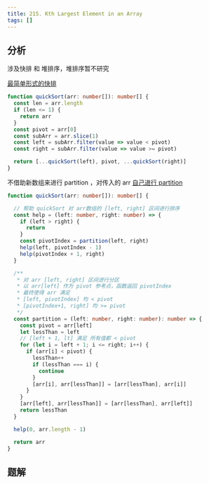```yaml
---
title: 215. Kth Largest Element in an Array
tags: []
---
```


## 分析
涉及快排 和 堆排序，堆排序暂不研究

[最简单形式的快排](https://www.typescriptlang.org/play?#code/GYVwdgxgLglg9mABARxDCBrAynATlACgENdcAuRMEAWwCMBTXAbQF0BKCqux1xAbwBQiRBAQBnKIgA29JAF5EJXADoZYAOZQAFkMQxgiAmsQAeBQEY2-XcNz0oIXEiW6AvrtFgJiAA4wAbnCSCkpMAAwsHuKSYiC0AIKkiCGkymJS6PQEllFekjLAwYixCanAMFJQjAT+RFIg9MkAfIi19Y0mvgFBbLneuDDqWkUliSrlldVtDc2tdTNNCn6BUL26dg5OiEzKu6jo2HiEBasANF0r57vK+5g4+AQDQ6uR7gKeYnAyqnDqBLq3Q4PJgAVnOACZzgB2c4ATnOADZzuZzgAWc5gxARXpsIA)
```ts
function quickSort(arr: number[]): number[] {
  const len = arr.length
  if (len <= 1) {
    return arr
  }
  const pivot = arr[0]
  const subArr = arr.slice(1)
  const left = subArr.filter(value => value < pivot)
  const right = subArr.filter(value => value >= pivot)

  return [...quickSort(left), pivot, ...quickSort(right)]
}
```

不借助新数组来进行 partition ，对传入的 arr [自己进行 partition](https://www.typescriptlang.org/play?ssl=40&ssc=2&pln=1&pc=1#code/GYVwdgxgLglg9mABARxDCBrAynATlACgENdcAuRMEAWwCMBTXAbQF0BKCqux1xAbwBQAxIgD0oxIDo9QJVKKNJhz5EgT+1EJXIAdTQCN+gELdETADb1gUADSJcMAOYALKC0SAuZUAvqYG34wDIRgJONA8XrDEEBABnKEQbegMAB0QAXkQCIxNOGgZcc0tbKCTuXDYYgD5+PxEYYDiEkIL0u1zBETqLeigQXDAixABfNoCwYMQImAA3OCgASTAAE3oADxi+klhYBHjjMwtrarawyOWTc36h0YnpxABaRABGNk3wiIJ94bHJmYBqC7T1qCuRTr9RACo-kU-io1KR9OV3hkHC4PIAwJUcQMQgFO5UHMcoOQA68oAuOT6g2GiEAQ8qAYADAJ0OgBh-wC-ihpACvxgD21XEHR7TRGAAHNABN+gH95QDp+qjEIBDu0AzbGIwwrPZ4w5PByAcXVEAAeBnDYX3CXTZ7nSF2aWIPKxZVA0R+bq9CLzGCLJCxHaZSjJRga61cFIcG3ZfKFepGkLK2bqEUmFhtIwhIyBQIAFRsRAtiHKbXE4JWiFe6pj9n5AsQgAEjQCQ5oAeBUAvwlyhVQNrAPBlRqIGCzcpJi4AbirctiVSgjZgz2eNTaxVKxFITBgDnlyu79XqIfDkbAnZ7dRKFdDEajMWisRgY-HHoQsCo9Dn3wP+l9Q-Mvsny7ALAcsSY5-oS+nLDPA6HAa3nXqn7qd4H6JfaIPlOUbXrMv6AY+IEAX69jvnUuCNM0SAXtOfg-CIWy3AADABAB0RhgFYUA2KcFxXH4CFNC0qICD8RpwEY+FwFYBB+Kg6DYHghBMAArOYABM5gAOzmAAnOYABs5gpgALOYfGIFh7ACGwQA)
```ts
function quickSort(arr: number[]): number[] {

  // 帮助 quickSort 对 arr数组的 [left, right] 区间进行排序
  const help = (left: number, right: number) => {
    if (left > right) {
      return
    }
    const pivotIndex = partition(left, right)
    help(left, pivotIndex - 1)
    help(pivotIndex + 1, right)
  }

  /**
   * 对 arr [left, right] 区间进行分区
   * 以 arr[left] 作为 pivot 参考点，函数返回 pivotIndex
   * 最终使得 arr 满足
   * [left, pivotIndex] 均 < pivot
   * [pivotIndex+1, right] 均 >= pivot
   */
  const partition = (left: number, right: number): number => {
    const pivot = arr[left]
    let lessThan = left
    // [left + 1, lt] 满足 所有值都 < pivot
    for (let i = left + 1; i <= right; i++) {
      if (arr[i] < pivot) {
        lessThan++
        if (lessThan === i) {
          continue
        }
        [arr[i], arr[lessThan]] = [arr[lessThan], arr[i]]
      }
    }
    [arr[left], arr[lessThan]] = [arr[lessThan], arr[left]]
    return lessThan
  }

  help(0, arr.length - 1)

  return arr
}
```

## 题解

```ts

```